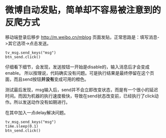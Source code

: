 # 微博自动发贴，简单却不容易被注意到的反爬方式
移动端登录后移步 http://m.weibo.cn/mblog 页面发贴，正常思路是：填写消息->其它选项->点击发送。

```
tv_msg.send_keys("msg")
btn_send.click()
```
仔细看下细节，会发现，发送按钮一开始是disable的，输入消息后才会变成enable。
所以按理说，代码确实没有问题。可是执行结果是最终停留在这个页面，而且send按钮**并没有**变成可用的橙色。

测试最后发现，msg输入后，send并不会立即改变状态，而是有一个很小的延迟时间。而因为机器的执行速度极快，导致在send状态改变前，已经执行了click动作。所以发送动作没有如期进行。

在其中加入一点delay解决问题。

```
tv_msg.send_keys("msg")
time.sleep(0.1)
btn_send.click()
```


